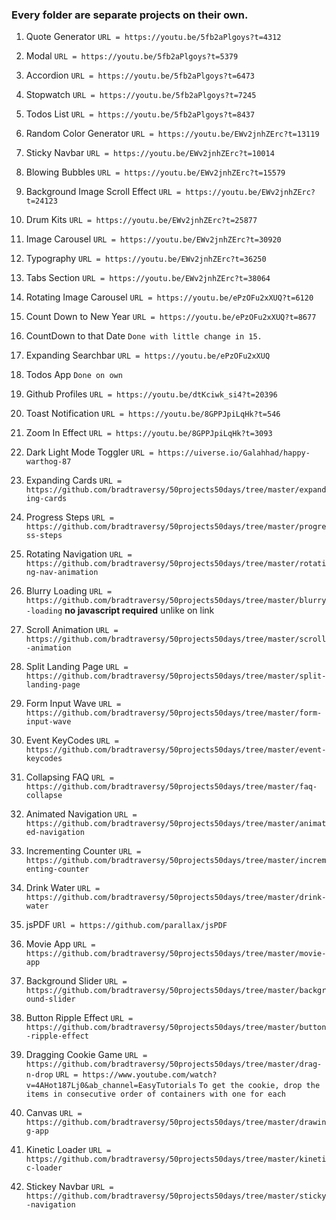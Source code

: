### Every folder are separate projects on their own.

01. Quote Generator
 ```URL = https://youtu.be/5fb2aPlgoys?t=4312```

02. Modal
 ```URL = https://youtu.be/5fb2aPlgoys?t=5379```

03. Accordion
 ```URL = https://youtu.be/5fb2aPlgoys?t=6473```

04. Stopwatch
 ```URL = https://youtu.be/5fb2aPlgoys?t=7245```

05. Todos List
 ```URL = https://youtu.be/5fb2aPlgoys?t=8437```

06. Random Color Generator
```URL = https://youtu.be/EWv2jnhZErc?t=13119``` 

07. Sticky Navbar
```URL = https://youtu.be/EWv2jnhZErc?t=10014```

08. Blowing Bubbles
```URL = https://youtu.be/EWv2jnhZErc?t=15579```

09. Background Image Scroll Effect
```URL = https://youtu.be/EWv2jnhZErc?t=24123```

10. Drum Kits
```URL = https://youtu.be/EWv2jnhZErc?t=25877```

11. Image Carousel
```URL = https://youtu.be/EWv2jnhZErc?t=30920```

12. Typography
```URL = https://youtu.be/EWv2jnhZErc?t=36250```

13. Tabs Section
```URL = https://youtu.be/EWv2jnhZErc?t=38064```

14. Rotating Image Carousel
```URL = https://youtu.be/ePzOFu2xXUQ?t=6120```

15. Count Down to New Year
```URL = https://youtu.be/ePzOFu2xXUQ?t=8677```

16. CountDown to that Date
```Done with little change in 15.```

17. Expanding Searchbar
```URL = https://youtu.be/ePzOFu2xXUQ```

18. Todos App
```Done on own```

19. Github Profiles
```URL = https://youtu.be/dtKciwk_si4?t=20396```

20. Toast Notification
```URL = https://youtu.be/8GPPJpiLqHk?t=546```

21. Zoom In Effect
```URL = https://youtu.be/8GPPJpiLqHk?t=3093```

22. Dark Light Mode Toggler
```URL = https://uiverse.io/Galahhad/happy-warthog-87```

23. Expanding Cards
```URL = https://github.com/bradtraversy/50projects50days/tree/master/expanding-cards```

24. Progress Steps
```URL = https://github.com/bradtraversy/50projects50days/tree/master/progress-steps```

25. Rotating Navigation
```URL = https://github.com/bradtraversy/50projects50days/tree/master/rotating-nav-animation```

26. Blurry Loading 
```URL = https://github.com/bradtraversy/50projects50days/tree/master/blurry-loading```  __no javascript required__ unlike on link

27. Scroll Animation
```URL = https://github.com/bradtraversy/50projects50days/tree/master/scroll-animation```

28. Split Landing Page
```URL = https://github.com/bradtraversy/50projects50days/tree/master/split-landing-page```

29. Form Input Wave
```URL = https://github.com/bradtraversy/50projects50days/tree/master/form-input-wave```

30. Event KeyCodes
```URL = https://github.com/bradtraversy/50projects50days/tree/master/event-keycodes```

31. Collapsing FAQ
```URL = https://github.com/bradtraversy/50projects50days/tree/master/faq-collapse```

32. Animated Navigation
```URL = https://github.com/bradtraversy/50projects50days/tree/master/animated-navigation```

33. Incrementing Counter
```URL = https://github.com/bradtraversy/50projects50days/tree/master/incrementing-counter```

34. Drink Water
```URL = https://github.com/bradtraversy/50projects50days/tree/master/drink-water```

35. jsPDF
```URl = https://github.com/parallax/jsPDF```

36. Movie App
```URL = https://github.com/bradtraversy/50projects50days/tree/master/movie-app```

37. Background Slider
```URL = https://github.com/bradtraversy/50projects50days/tree/master/background-slider```

38. Button Ripple Effect
```URL = https://github.com/bradtraversy/50projects50days/tree/master/button-ripple-effect```

39. Dragging Cookie Game
```URL = https://github.com/bradtraversy/50projects50days/tree/master/drag-n-drop```
```URL = https://www.youtube.com/watch?v=4AHot187Lj0&ab_channel=EasyTutorials```
```To get the cookie, drop the items in consecutive order of containers with one for each```

40. Canvas
```URL = https://github.com/bradtraversy/50projects50days/tree/master/drawing-app```

41. Kinetic Loader
```URL = https://github.com/bradtraversy/50projects50days/tree/master/kinetic-loader```

42. Stickey Navbar
```URL = https://github.com/bradtraversy/50projects50days/tree/master/sticky-navigation```